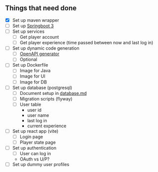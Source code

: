 ## Things that need done
- [x] Set up maven wrapper
- [ ] Set up [Springboot 3](https://github.com/spring-projects/spring-boot/wiki/Spring-Boot-3.0-Release-Notes)
- [ ] Set up services
    - [ ] Get player account
    - [ ] Get player experience (time passed between now and last log in)
- [ ] Set up dynamic code generation
    - [ ] [OpenAPI generator](https://github.com/OpenAPITools/openapi-generator/tree/master/modules/openapi-generator-maven-plugin)
    - [ ] Optional
- [ ] Set up Dockerfile
    - [ ] Image for Java
    - [ ] Image for UI
    - [ ] Image for DB
- [ ] Set up database (postgresql)
    - [ ] Document setup in [database.md](database.md)
    - [ ] Migration scripts (flyway)
    - [ ] User table
        - user id
        - user name
        - last log in
        - current experience
- [ ] Set up react app (vite)
    - [ ] Login page
    - [ ] Player state page
- [ ] Set up authentication
    - [ ] User can log in
    - OAuth vs U/P?
- [ ] Set up dummy user profiles
